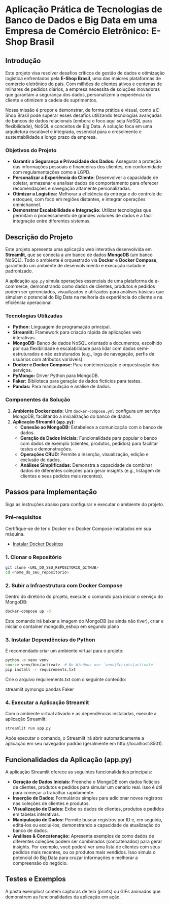 # Aplicação Prática de Tecnologias de Banco de Dados e Big Data em uma Empresa de Comércio Eletrônico: E-Shop Brasil

## Introdução

Este projeto visa resolver desafios críticos de gestão de dados e otimização logística enfrentados pela **E-Shop Brasil**, uma das maiores plataformas de comércio eletrônico do país. Com milhões de clientes ativos e centenas de milhares de pedidos diários, a empresa necessita de soluções inovadoras que garantam a segurança dos dados, personalizem a experiência do cliente e otimizem a cadeia de suprimentos.

Nossa missão é propor e demonstrar, de forma prática e visual, como a E-Shop Brasil pode superar esses desafios utilizando tecnologias avançadas de bancos de dados relacionais (embora o foco aqui seja NoSQL para flexibilidade), NoSQL e conceitos de Big Data. A solução foca em uma arquitetura escalável e integrada, essencial para o crescimento e sustentabilidade a longo prazo da empresa.

### Objetivos do Projeto

*   **Garantir a Segurança e Privacidade dos Dados:** Assegurar a proteção das informações pessoais e financeiras dos clientes, em conformidade com regulamentações como a LGPD.
*   **Personalizar a Experiência do Cliente:** Desenvolver a capacidade de coletar, armazenar e analisar dados de comportamento para oferecer recomendações e navegação altamente personalizadas.
*   **Otimizar a Logística:** Melhorar a eficiência da entrega e do controle de estoques, com foco em regiões distantes, e integrar operações omnichannel.
*   **Demonstrar Escalabilidade e Integração:** Utilizar tecnologias que permitam o processamento de grandes volumes de dados e a fácil integração entre diferentes sistemas.

## Descrição do Projeto

Este projeto apresenta uma aplicação web interativa desenvolvida em **Streamlit**, que se conecta a um banco de dados **MongoDB** (um banco NoSQL). Todo o ambiente é orquestrado via **Docker** e **Docker Compose**, garantindo um ambiente de desenvolvimento e execução isolado e padronizado.

A aplicação `app.py` simula operações essenciais de uma plataforma de e-commerce, demonstrando como dados de clientes, produtos e pedidos podem ser gerenciados, visualizados e utilizados para análises básicas que simulam o potencial do Big Data na melhoria da experiência do cliente e na eficiência operacional.

### Tecnologias Utilizadas

*   **Python:** Linguagem de programação principal.
*   **Streamlit:** Framework para criação rápida de aplicações web interativas.
*   **MongoDB:** Banco de dados NoSQL orientado a documentos, escolhido por sua flexibilidade e escalabilidade para lidar com dados semi-estruturados e não estruturados (e.g., logs de navegação, perfis de usuários com atributos variáveis).
*   **Docker e Docker Compose:** Para conteinerização e orquestração dos serviços.
*   **PyMongo:** Driver Python para MongoDB.
*   **Faker:** Biblioteca para geração de dados fictícios para testes.
*   **Pandas:** Para manipulação e análise de dados.

### Componentes da Solução

1.  **Ambiente Dockerizado:** Um `docker-compose.yml` configura um serviço MongoDB, facilitando a inicialização do banco de dados.
2.  **Aplicação Streamlit (`app.py`):**
    *   **Conexão ao MongoDB:** Estabelece a comunicação com o banco de dados.
    *   **Geração de Dados Iniciais:** Funcionalidade para popular o banco com dados de exemplo (clientes, produtos, pedidos) para facilitar testes e demonstrações.
    *   **Operações CRUD:** Permite a inserção, visualização, edição e exclusão de dados.
    *   **Análises Simplificadas:** Demonstra a capacidade de combinar dados de diferentes coleções para gerar insights (e.g., listagem de clientes e seus pedidos mais recentes).

## Passos para Implementação

Siga as instruções abaixo para configurar e executar o ambiente do projeto.

### Pré-requisitos

Certifique-se de ter o Docker e o Docker Compose instalados em sua máquina.

*   [Instalar Docker Desktop](https://www.docker.com/products/docker-desktop/)

### 1. Clonar o Repositório

```bash
git clone <URL_DO_SEU_REPOSITORIO_GITHUB>
cd <nome_do_seu_repositorio>
```

### 2. Subir a Infraestrutura com Docker Compose

Dentro do diretório do projeto, execute o comando para iniciar o serviço do MongoDB:

```bash
docker-compose up -d
```
Este comando irá baixar a imagem do MongoDB (se ainda não tiver), criar e iniciar o container mongodb_eshop em segundo plano

### 3. Instalar Dependências do Python
É recomendado criar um ambiente virtual para o projeto:

```bash
python -m venv venv
source venv/bin/activate  # No Windows use `venv\Scripts\activate`
pip install -r requirements.txt
```
Crie o arquivo requirements.txt com o seguinte conteúdo:

streamlit
pymongo
pandas
Faker


### 4. Executar a Aplicação Streamlit

Com o ambiente virtual ativado e as dependências instaladas, execute a aplicação Streamlit:

```bash
streamlit run app.py
```
Após executar o comando, o Streamlit irá abrir automaticamente a aplicação em seu navegador padrão (geralmente em http://localhost:8501).


## Funcionalidades da Aplicação (app.py)

A aplicação Streamlit oferece as seguintes funcionalidades principais:

*   **Geração de Dados Iniciais:** Preenche o MongoDB com dados fictícios de clientes, produtos e pedidos para simular um cenário real. Isso é útil para começar a trabalhar rapidamente.
*   **Inserção de Dados:** Formulários simples para adicionar novos registros nas coleções de clientes e produtos.
*   **Visualização de Dados:** Exibe os dados de clientes, produtos e pedidos em tabelas interativas.
*   **Manipulação de Dados:** Permite buscar registros por ID e, em seguida, editá-los ou excluí-los, demonstrando a capacidade de atualização do banco de dados.
*   **Análises & Concatenação:** Apresenta exemplos de como dados de diferentes coleções podem ser combinados (concatenados) para gerar insights. Por exemplo, você poderá ver uma lista de clientes com seus pedidos mais recentes, ou os produtos mais vendidos. Isso simula o potencial do Big Data para cruzar informações e melhorar a compreensão do negócio.

## Testes e Exemplos

A pasta exemplos/ contém capturas de tela (prints) ou GIFs animados que demonstrem as funcionalidades da aplicação em ação.
